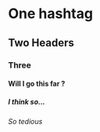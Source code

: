 # One hashtag
## Two Headers
### Three 
#### Will I go this far ? 
##### I think so...
###### So tedious 
